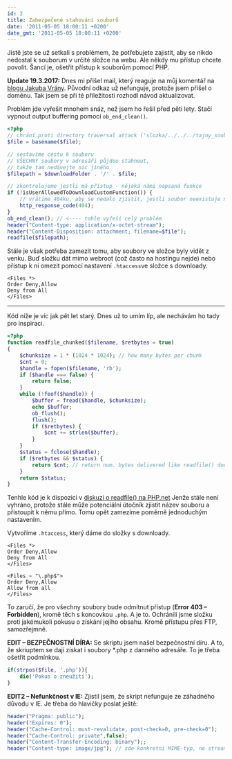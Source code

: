 ```yaml
---
id: 2
title: Zabezpečené stahování souborů
date: '2011-05-05 18:00:11 +0200'
date_gmt: '2011-05-05 18:00:11 +0200'
---
```


Jistě jste se už setkali s problémem, že potřebujete zajistit, aby se nikdo nedostal k souborum v určité složce na webu. Ale někdy mu přístup chcete povolit. Šancí je, ošetřit přístup k souborům pomocí PHP. 

<a name="update2017"></a>
**Update 19.3.2017:** Dnes mi přišel mail, který reaguje na můj komentář na [blogu Jakuba Vrány](https://php.vrana.cz/stazeni-souboru-po-overeni-prav.php#d-6674). Původní odkaz už nefunguje, protože jsem přišel o doménu. Tak jsem se při té příležitosti rozhodl návod aktualizovat. 

Problém jde vyřešit mnohem snáz, než jsem ho řešil před pěti lety. Stačí vypnout output buffering pomocí `ob_end_clean()`. 
    
```php
<?php
// chrání proti directory traversal attack ('slozka/../../../tajny_soubor.txt')
$file = basename($file);

// sestavíme cestu k souboru
// VŠECHNY soubory v adresáři půjdou stahnout,
// takže tam nedávejte nic jiného
$filepath = $downloadFolder . '/' . $file;

// zkontrolujeme jestli má přístup - nějaká námi napsaná funkce
if (!isUserAllowedToDownloadCustomFunction()) {
	// vrátíme 404ku, aby se nedalo zjistit, jestli soubor neexistuje nebo k němu jen není přístup. 
	http_response_code(404);
}
ob_end_clean(); // <---- tohle vyřeší celý problém
header("Content-type: application/x-octet-stream");
header("Content-Disposition: attachment; filename=$file");
readfile($filepath);
```
Stále je však potřeba zamezit tomu, aby soubory ve složce byly vidět z venku. Buď složku dát mimo webroot (což často na hostingu nejde) nebo přístup k ní omezit pomocí nastavení `.htaccess`ve složce s downloady.
 
 ```
 <Files *>
 Order Deny,Allow
 Deny from All
 </Files>
 ```

-----
Kód níže je víc jak pět let starý. Dnes už to umím líp, ale nechávám ho tady pro inspiraci. 
```php
<?php
function readfile_chunked($filename, $retbytes = true)
{
    $chunksize = 1 * (1024 * 1024); // how many bytes per chunk
    $cnt = 0;
    $handle = fopen($filename, 'rb');
    if ($handle === false) {
        return false;
    }
    while (!feof($handle)) {
        $buffer = fread($handle, $chunksize);
        echo $buffer;
        ob_flush();
        flush();
        if ($retbytes) {
            $cnt += strlen($buffer);
        }
    }
    $status = fclose($handle);
    if ($retbytes && $status) {
        return $cnt; // return num. bytes delivered like readfile() does.
    }
    return $status;
}

```
Tenhle kód je k dispozici v <a href="http://cz2.php.net/readfile">diskuzi o readfile() na PHP.net</a> Jenže stále není vyhráno, protože stále může potenciální útočník zjistit název souboru a přistoupit k němu přímo. Tomu opět zamezíme poměrně jednoduchým nastavením.

Vytvoříme `.htaccess`, který dáme do složky s downloady.

```
<Files *>
Order Deny,Allow
Deny from All
</Files>
```

```
<Files ~ "\.php$">
Order Deny,Allow
Allow from all
</Files>
```
To zaručí, že pro všechny soubory bude odmítnut přístup (**Error 403 – Forbidden**), kromě těch s koncovkou `.php`. A je to. Ochránili jsme složku proti jakémukoli pokusu o získání jejího obsahu. Kromě přístupu přes FTP, samozřejmně.

**EDIT – BEZPEČNOSTNÍ DÍRA:** Se skriptu jsem našel bezpečnostní díru. A to, že skriuptem se dají získat i soubory \*.php z danného adresáře. To je třeba ošetřit podmínkou.

```php
if(strpos($file, '.php')){
    die('Pokus o zneužití');
}
```

**EDIT2 – Nefunkčnost v IE:** Zjistil jsem, že skript nefunguje ze záhadného důvodu v IE. Je třeba do hlavičky poslat ještě:

```php
header("Pragma: public");
header("Expires: 0");
header("Cache-Control: must-revalidate, post-check=0, pre-check=0");
header("Cache-Control: private",false);
header("Content-Transfer-Encoding: binary");;
header("Content-type: image/jpg"); // zde konkretni MIME-typ, ne stream.
```

